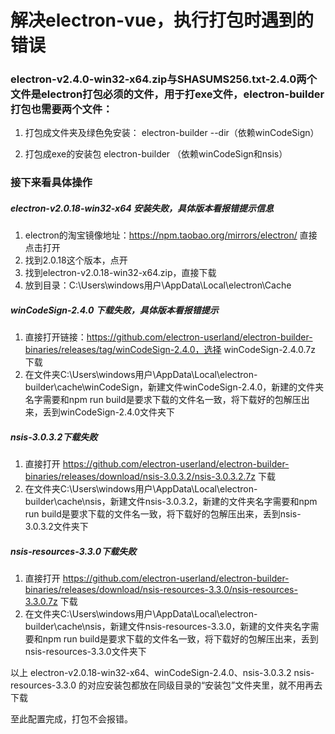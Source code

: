 # 解决electron-vue，执行打包时遇到的错误

### electron-v2.4.0-win32-x64.zip与SHASUMS256.txt-2.4.0两个文件是electron打包必须的文件，用于打exe文件，electron-builder打包也需要两个文件：

1. 打包成文件夹及绿色免安装：
electron-builder --dir（依赖winCodeSign）

2. 打包成exe的安装包
electron-builder （依赖winCodeSign和nsis）

### 接下来看具体操作

##### electron-v2.0.18-win32-x64 安装失败，具体版本看报错提示信息
1. electron的淘宝镜像地址：https://npm.taobao.org/mirrors/electron/ 直接点击打开
2. 找到2.0.18这个版本，点开
3. 找到electron-v2.0.18-win32-x64.zip，直接下载
4. 放到目录：C:\Users\windows用户\AppData\Local\electron\Cache

##### winCodeSign-2.4.0 下载失败，具体版本看报错提示
1. 直接打开链接：https://github.com/electron-userland/electron-builder-binaries/releases/tag/winCodeSign-2.4.0，选择 winCodeSign-2.4.0.7z 下载
2. 在文件夹C:\Users\windows用户\AppData\Local\electron-builder\cache\winCodeSign，新建文件winCodeSign-2.4.0，新建的文件夹名字需要和npm run build是要求下载的文件名一致，将下载好的包解压出来，丢到winCodeSign-2.4.0文件夹下

##### nsis-3.0.3.2下载失败
1. 直接打开 https://github.com/electron-userland/electron-builder-binaries/releases/download/nsis-3.0.3.2/nsis-3.0.3.2.7z 下载
2. 在文件夹C:\Users\windows用户\AppData\Local\electron-builder\cache\nsis，新建文件nsis-3.0.3.2，新建的文件夹名字需要和npm run build是要求下载的文件名一致，将下载好的包解压出来，丢到nsis-3.0.3.2文件夹下

##### nsis-resources-3.3.0下载失败
1. 直接打开 https://github.com/electron-userland/electron-builder-binaries/releases/download/nsis-resources-3.3.0/nsis-resources-3.3.0.7z 下载
2. 在文件夹C:\Users\windows用户\AppData\Local\electron-builder\cache\nsis，新建文件nsis-resources-3.3.0，新建的文件夹名字需要和npm run build是要求下载的文件名一致，将下载好的包解压出来，丢到nsis-resources-3.3.0文件夹下



以上 electron-v2.0.18-win32-x64、winCodeSign-2.4.0、nsis-3.0.3.2 nsis-resources-3.3.0 的对应安装包都放在同级目录的“安装包”文件夹里，就不用再去下载

至此配置完成，打包不会报错。




